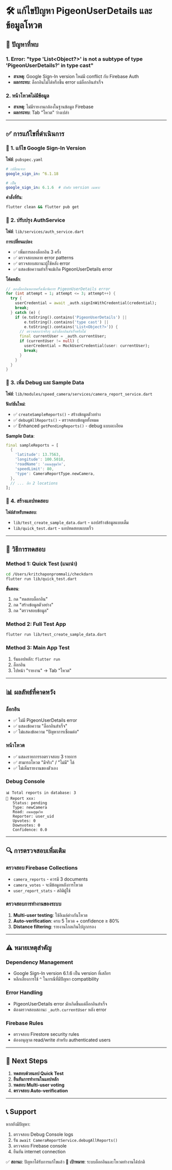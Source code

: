 # 🛠️ แก้ไขปัญหา PigeonUserDetails และข้อมูลโหวต

## 🚨 ปัญหาที่พบ

### 1. **Error: "type 'List<Object?>' is not a subtype of type 'PigeonUserDetails?' in type cast"**
- **สาเหตุ**: Google Sign-In version ใหม่มี conflict กับ Firebase Auth
- **ผลกระทบ**: ล็อกอินไม่ได้หรือขึ้น error แม้ล็อกอินสำเร็จ

### 2. **หน้าโหวตไม่มีข้อมูล**
- **สาเหตุ**: ไม่มีรายงานกล้องในฐานข้อมูล Firebase
- **ผลกระทบ**: Tab "โหวต" ว่างเปล่า

---

## ✅ การแก้ไขที่ดำเนินการ

### 🔧 **1. แก้ไข Google Sign-In Version**

**ไฟล์**: `pubspec.yaml`
```yaml
# เปลี่ยนจาก
google_sign_in: ^6.1.18

# เป็น
google_sign_in: 6.1.6  # บังคับ version เฉพาะ
```

**คำสั่งที่รัน**:
```bash
flutter clean && flutter pub get
```

### 🔧 **2. ปรับปรุง AuthService**

**ไฟล์**: `lib/services/auth_service.dart`

**การเปลี่ยนแปลง**:
- ✅ เพิ่มการลองล็อกอิน 3 ครั้ง
- ✅ ตรวจสอบหลาย error patterns
- ✅ ตรวจสอบสถานะผู้ใช้หลัง error
- ✅ แสดงข้อความสำเร็จแม้เกิด PigeonUserDetails error

**โค้ดหลัก**:
```dart
// ลองล็อกอินหลายครั้งเพื่อจัดการ PigeonUserDetails error
for (int attempt = 1; attempt <= 3; attempt++) {
  try {
    userCredential = await _auth.signInWithCredential(credential);
    break;
  } catch (e) {
    if (e.toString().contains('PigeonUserDetails') || 
        e.toString().contains('type cast') ||
        e.toString().contains('List<Object?>')) {
      // ตรวจสอบว่าจริงๆ แล้วล็อกอินสำเร็จหรือไม่
      final currentUser = _auth.currentUser;
      if (currentUser != null) {
        userCredential = MockUserCredential(user: currentUser);
        break;
      }
    }
  }
}
```

### 🔧 **3. เพิ่ม Debug และ Sample Data**

**ไฟล์**: `lib/modules/speed_camera/services/camera_report_service.dart`

**ฟังก์ชันใหม่**:
- ✅ `createSampleReports()` - สร้างข้อมูลตัวอย่าง
- ✅ `debugAllReports()` - ตรวจสอบข้อมูลทั้งหมด
- ✅ Enhanced `getPendingReports()` - debug แบบละเอียด

**Sample Data**:
```dart
final sampleReports = [
  {
    'latitude': 13.7563,
    'longitude': 100.5018,
    'roadName': 'ถนนสุขุมวิท',
    'speedLimit': 80,
    'type': CameraReportType.newCamera,
  },
  // ... อีก 2 locations
];
```

### 🔧 **4. สร้างแอปทดสอบ**

**ไฟล์สำหรับทดสอบ**:
- `lib/test_create_sample_data.dart` - แอปสร้างข้อมูลแบบเต็ม
- `lib/quick_test.dart` - แอปทดสอบแบบเร็ว

---

## 🚀 วิธีการทดสอบ

### **Method 1: Quick Test (แนะนำ)**
```bash
cd /Users/kritchaponprommali/checkdarn
flutter run lib/quick_test.dart
```

**ขั้นตอน**:
1. กด "ทดสอบล็อกอิน"
2. กด "สร้างข้อมูลตัวอย่าง"
3. กด "ตรวจสอบข้อมูล"

### **Method 2: Full Test App**
```bash
flutter run lib/test_create_sample_data.dart
```

### **Method 3: Main App Test**
1. รันแอปหลัก: `flutter run`
2. ล็อกอิน
3. ไปหน้า "รายงาน" → Tab "โหวต"

---

## 📊 ผลลัพธ์ที่คาดหวัง

### **ล็อกอิน**
- ✅ ไม่มี PigeonUserDetails error
- ✅ แสดงข้อความ "ล็อกอินสำเร็จ"
- ✅ ไม่แสดงข้อความ "ปัญหาการเชื่อมต่อ"

### **หน้าโหวต**
- ✅ แสดงรายการรอตรวจสอบ 3 รายการ
- ✅ สามารถโหวต "มีจริง" / "ไม่มี" ได้
- ✅ ไม่เห็นรายงานของตัวเอง

### **Debug Console**
```
📊 Total reports in database: 3
📄 Report xxx:
   Status: pending
   Type: newCamera
   Road: ถนนสุขุมวิท
   Reporter: user_uid
   Upvotes: 0
   Downvotes: 0
   Confidence: 0.0
```

---

## 🔍 การตรวจสอบเพิ่มเติม

### **ตรวจสอบ Firebase Collections**
- `camera_reports` - ควรมี 3 documents
- `camera_votes` - จะมีข้อมูลหลังการโหวต
- `user_report_stats` - สถิติผู้ใช้

### **ตรวจสอบการทำงานของระบบ**
1. **Multi-user testing**: ใช้อีเมล์ต่างกันโหวต
2. **Auto-verification**: ครบ 5 โหวต + confidence ≥ 80%
3. **Distance filtering**: รายงานไกลเกินไปถูกกรอง

---

## ⚠️ หมายเหตุสำคัญ

### **Dependency Management**
- Google Sign-In version 6.1.6 เป็น version ที่เสถียร
- หลีกเลี่ยงการใช้ `^` ในกรณีที่มีปัญหา compatibility

### **Error Handling**
- PigeonUserDetails error มักเกิดขึ้นแต่ล็อกอินสำเร็จ
- ต้องตรวจสอบสถานะ `_auth.currentUser` หลัง error

### **Firebase Rules**
- ตรวจสอบ Firestore security rules
- ต้องอนุญาต read/write สำหรับ authenticated users

---

## 🎯 Next Steps

1. **ทดสอบด้วยแอป Quick Test**
2. **ยืนยันการทำงานในแอปหลัก**
3. **ทดสอบ Multi-user voting**
4. **ตรวจสอบ Auto-verification**

---

## 📞 Support

หากยังมีปัญหา:
1. ตรวจสอบ Debug Console logs
2. รัน `await CameraReportService.debugAllReports()`
3. ตรวจสอบ Firebase console
4. ยืนยัน internet connection

✅ **สถานะ**: ปัญหาได้รับการแก้ไขแล้ว
🎯 **เป้าหมาย**: ระบบล็อกอินและโหวตทำงานได้ปกติ
